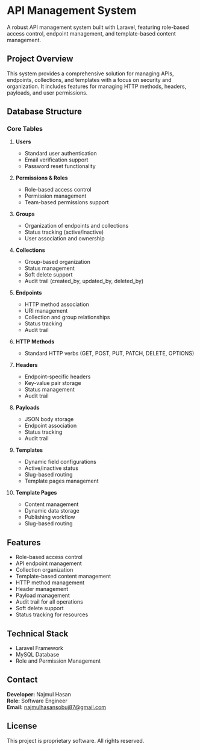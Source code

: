 # API Management System

A robust API management system built with Laravel, featuring role-based access control, endpoint management, and template-based content management.

## Project Overview

This system provides a comprehensive solution for managing APIs, endpoints, collections, and templates with a focus on security and organization. It includes features for managing HTTP methods, headers, payloads, and user permissions.

## Database Structure

### Core Tables

1. **Users**
   - Standard user authentication
   - Email verification support
   - Password reset functionality

2. **Permissions & Roles**
   - Role-based access control
   - Permission management
   - Team-based permissions support

3. **Groups**
   - Organization of endpoints and collections
   - Status tracking (active/inactive)
   - User association and ownership

4. **Collections**
   - Group-based organization
   - Status management
   - Soft delete support
   - Audit trail (created_by, updated_by, deleted_by)

5. **Endpoints**
   - HTTP method association
   - URI management
   - Collection and group relationships
   - Status tracking
   - Audit trail

6. **HTTP Methods**
   - Standard HTTP verbs (GET, POST, PUT, PATCH, DELETE, OPTIONS)

7. **Headers**
   - Endpoint-specific headers
   - Key-value pair storage
   - Status management
   - Audit trail

8. **Payloads**
   - JSON body storage
   - Endpoint association
   - Status tracking
   - Audit trail

9. **Templates**
   - Dynamic field configurations
   - Active/inactive status
   - Slug-based routing
   - Template pages management

10. **Template Pages**
    - Content management
    - Dynamic data storage
    - Publishing workflow
    - Slug-based routing

## Features

- Role-based access control
- API endpoint management
- Collection organization
- Template-based content management
- HTTP method management
- Header management
- Payload management
- Audit trail for all operations
- Soft delete support
- Status tracking for resources

## Technical Stack

- Laravel Framework
- MySQL Database
- Role and Permission Management

## Contact

**Developer:** Najmul Hasan  
**Role:** Software Engineer  
**Email:** najmulhasansobuj87@gmail.com

## License

This project is proprietary software. All rights reserved.
